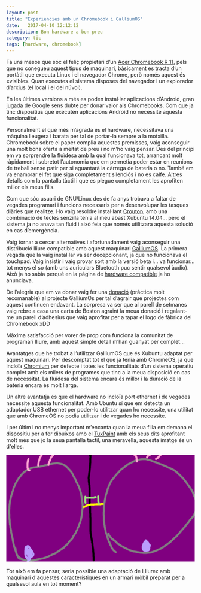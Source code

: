 ```yaml
---
layout: post
title: "Experiències amb un Chromebook i GalliumOS"
date:   2017-04-10 12:12:12
description: Bon hardware a bon preu
category: tic
tags: [hardware, chromebook]
---
```

Fa uns mesos que sóc el feliç propietari d’un [Acer Chromebook R 11](https://www.acer.com/ac/es/ES/content/professional-series/acerchromebookr11c738t), pels que no conegueu aquest tipus de maquinari, bàsicament es tracta d’un portàtil que executa Linux i el navegador Chrome, però només aquest és «visible». Quan executes el sistema disposes  del navegador i un explorador d’arxius (el local i el del núvol).

En les últimes versions a més es poden instal·lar aplicacions d’Android, gran jugada de Google sens dubte per donar valor als Chromebooks. Com que ja tinc dispositius que executen aplicacions Android no necessite aquesta funcionalitat.

Personalment el que més m’agrada és el hardware, necessitava una màquina lleugera i barata per tal de portar-la sempre a la motxilla. Chromebook sobre el paper complia aquestes premisses, vaig aconseguir una molt bona oferta a meitat de preu i no m’ho vaig pensar. Des del principi em va sorprendre la fluïdesa amb la qual funcionava tot, arrancant molt ràpidament i sobretot l’autonomia que em permetia poder estar en reunions de treball sense patir per si aguantarà la càrrega de bateria o no. També em va enamorar el fet que siga completament silenciós i no es calfe. Altres detalls com la pantalla tàctil i que es plegue completament les aprofiten millor els meus fills.

Com que sóc usuari de GNU/Linux des de fa anys trobava a faltar de vegades programari i funcions necessaris per a desenvolupar les tasques diàries que realitze. Ho vaig resoldre instal·lant [Crouton](http://www.muycomputer.com/2014/12/29/ubuntu-debian-chromebook-crouton/), amb una combinació de tecles senzilla tenia al meu abast Xubuntu 14.04… però el sistema ja no anava tan fluid i això feia que només utilitzara aquesta solució en cas d’emergència.

Vaig tornar a cercar alternatives i afortunadament vaig aconseguir una distribució lliure compatible amb aquest maquinari [GalliumOS](https://galliumos.org/). La primera vegada que la vaig instal·lar va ser decepcionant, ja que no funcionava el touchpad. Vaig insistir i vaig provar sort amb la versió beta i… va funcionar… tot menys el so (amb uns auriculars Bluetooth puc sentir qualsevol àudio). Això ja ho sabia perquè en la pàgina de [hardware compatible](https://wiki.galliumos.org/Hardware_Compatibility) ja ho anunciava.

De l’alegria que em va donar vaig fer una [donació](https://galliumos.org/donate) (pràctica molt recomanable) al projecte GalliumOs per tal d’agrair que projectes com aquest continuen endavant. La sorpresa va ser que al parell de setmanes vaig rebre a casa una carta de Boston agraint la meua donació i regalant-me un parell d’adhesius que vaig aprofitar per a tapar el logo de fàbrica del Chromebook xDD

Màxima satisfacció per vorer de prop com funciona la comunitat de programari lliure, amb aquest simple detall m’han guanyat per complet…

Avantatges que he trobat a l’utilitzar GalliumOS que és Xubuntu adaptat per aquest maquinari. Per descomptat tot el que ja tenia amb ChromeOS, ja que incloïa [Chromium](https://es.wikipedia.org/wiki/Chromium_%28navegador%29) per defecte i totes les funcionalitats d’un sistema operatiu complet amb els milers de programes que tinc a la meua disposició en cas de necessitat. La fluïdesa del sistema encara és millor i la duració de la bateria encara és molt llarga.

Un altre avantatja és que el hardware no incloïa port ethernet i de vegades necessite aquesta funcionalitat. Amb Ubuntu sí que em detecta un adaptador USB ethernet per poder-lo utilitzar quan ho necessite, una utilitat que amb ChromeOS no podia utilitzar i de vegades ho necessite.

I per últim i no menys important m’encanta quan la meua filla em demana el dispositiu per a fer dibuixos amb el [TuxPaint](http://tuxpaint.org/?lang=es_ES) amb els seus dits aprofitant molt més que jo la seua pantalla tàctil, una meravella, aquesta imatge és un d'elles.

![tuxpaint](/img/01tuxpaint.png "tuxpaint")

Tot això em fa pensar, seria possible una adaptació de Lliurex amb maquinari d'aquestes característiques en un armari mòbil preparat per a qualsevol aula en tot moment?
